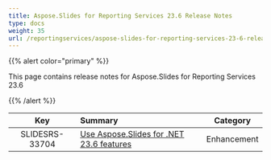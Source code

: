 ```yaml
---
title: Aspose.Slides for Reporting Services 23.6 Release Notes
type: docs
weight: 35
url: /reportingservices/aspose-slides-for-reporting-services-23-6-release-notes/
---
```


{{% alert color="primary" %}} 

This page contains release notes for Aspose.Slides for Reporting Services 23.6

{{% /alert %}} 

|**Key** |**Summary** |**Category** |
| :-: | :- | :-: |
|SLIDESRS-33704|[Use Aspose.Slides for .NET 23.6 features](/slides/net/aspose-slides-for-net-23-6-release-notes/)|Enhancement|


